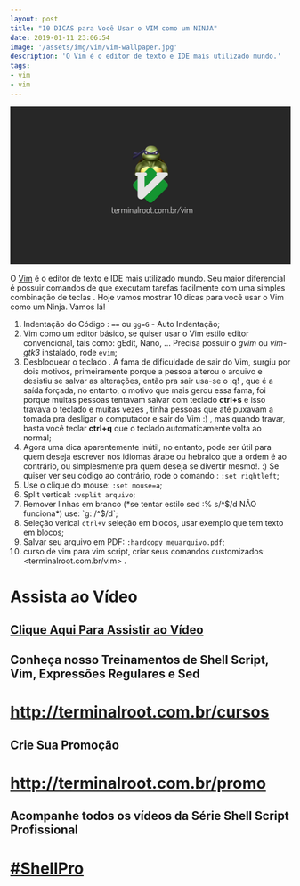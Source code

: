 ```yaml
---
layout: post
title: "10 DICAS para Você Usar o VIM como um NINJA"
date: 2019-01-11 23:06:54
image: '/assets/img/vim/vim-wallpaper.jpg'
description: 'O Vim é o editor de texto e IDE mais utilizado mundo.'
tags:
- vim
- vim
---
```


![10 DICAS para Você Usar o VIM como um NINJA](/assets/img/vim/vim-wallpaper.jpg "10 DICAS para Você Usar o VIM como um NINJA")

O [Vim](https://vim.org) é o editor de texto e IDE mais utilizado mundo. Seu maior diferencial é possuir comandos de que executam tarefas facilmente com uma simples combinação de teclas . Hoje vamos mostrar 10 dicas para você usar o Vim como um Ninja. Vamos lá!

01. Indentação do Código : `==` ou `gg=G` - Auto Indentação;
02. Vim como um editor básico, se quiser usar o Vim estilo editor convencional, tais como: gEdit, Nano, ... Precisa possuir o *gvim* ou *vim-gtk3* instalado, rode `evim`;
03. Desbloquear o teclado . A fama de dificuldade de sair do Vim, surgiu por dois motivos, primeiramente porque a pessoa alterou o arquivo e desistiu se salvar as alterações, então pra sair usa-se o :q! , que é a saída forçada, no entanto, o motivo que mais gerou essa fama, foi porque muitas pessoas tentavam salvar com teclado **ctrl+s** e isso travava o teclado e muitas vezes , tinha pessoas que até puxavam a tomada pra desligar o computador e sair do Vim :) , mas quando travar, basta você teclar **ctrl+q** que o teclado automaticamente volta ao normal;
04. Agora uma dica aparentemente inútil, no entanto, pode ser útil para quem deseja escrever nos idiomas árabe ou hebraico que a ordem é ao contrário, ou simplesmente pra quem deseja se divertir mesmo!. :) Se quiser ver seu código ao contrário, rode o comando : `:set rightleft`;
05. Use o clique do mouse: `:set mouse=a`;
06. Split vertical: `:vsplit arquivo`;
07. Remover linhas em branco (*se tentar estilo sed :% s/^$/d NÃO funciona*) use: `g: /^$/d`;
08. Seleção verical `ctrl+v` seleção em blocos, usar exemplo que tem texto em blocos;
09. Salvar seu arquivo em PDF: `:hardcopy meuarquivo.pdf`;
10. curso de vim para vim script, criar seus comandos customizados: <terminalroot.com.br/vim> .

# Assista ao Vídeo
## [Clique Aqui Para Assistir ao Vídeo](https://youtu.be/nFWQJiLvjnk)

## Conheça nosso Treinamentos de Shell Script, Vim, Expressões Regulares e Sed
# <http://terminalroot.com.br/cursos>

## Crie Sua Promoção
# <http://terminalroot.com.br/promo>

## Acompanhe todos os vídeos da **Série Shell Script Profissional** 
# [#ShellPro](http://bit.ly/shell-pro-root)

<script async src="https://pagead2.googlesyndication.com/pagead/js/adsbygoogle.js"></script>

<!-- Informat -->
<ins class="adsbygoogle"
 style="display:block"
 data-ad-client="ca-pub-2838251107855362"
 data-ad-slot="2327980059"
 data-ad-format="auto"
 data-full-width-responsive="true"></ins>

<script>
(adsbygoogle = window.adsbygoogle || []).push({});
</script>

